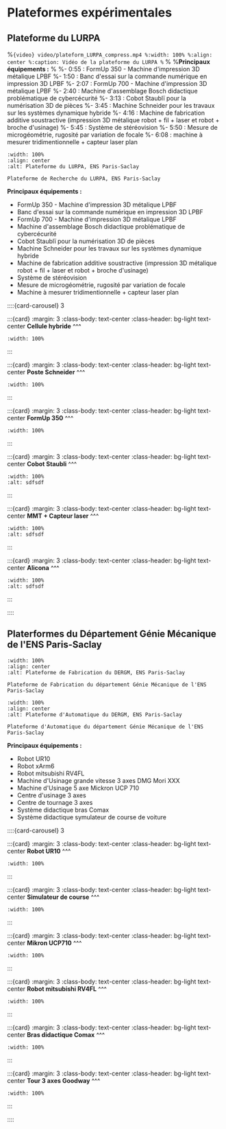 # Plateformes expérimentales

## Plateforme du LURPA

%```{video} video/plateform_LURPA_compress.mp4
%:width: 100%
%:align: center
%:caption: Vidéo de la plateforme du LURPA
%```
%
%**Principaux équipements :**
%
%- 0:55 : FormUp 350 - Machine d'impression 3D métalique LPBF
%- 1:50 : Banc d'essai sur la commande numérique en impression 3D LPBF
%- 2:07 : FormUp 700 - Machine d'impression 3D métalique LPBF
%- 2:40 : Machine d'assemblage Bosch didactique problématique de cybercécurité
%- 3:13 : Cobot Staublï pour la numérisation 3D de pièces
%- 3:45 : Machine Schneider pour les travaux sur les systèmes dynamique hybride
%- 4:16 : Machine de fabrication additive soustractive (impression 3D métalique robot + fil + laser et robot + broche d'usinage)
%- 5:45 : Système de stéréovision
%- 5:50 : Mesure de microgéométrie, rugosité par variation de focale
%- 6:08 : machine à mesurer tridimentionnelle + capteur laser plan

```{figure} img/plateform_LURPA.png
:width: 100%
:align: center
:alt: Plateforme du LURPA, ENS Paris-Saclay

Plateforme de Recherche du LURPA, ENS Paris-Saclay
```

**Principaux équipements :**

- FormUp 350 - Machine d'impression 3D métalique LPBF
- Banc d'essai sur la commande numérique en impression 3D LPBF
- FormUp 700 - Machine d'impression 3D métalique LPBF
- Machine d'assemblage Bosch didactique problématique de cybercécurité
- Cobot Staublï pour la numérisation 3D de pièces
- Machine Schneider pour les travaux sur les systèmes dynamique hybride
- Machine de fabrication additive soustractive (impression 3D métalique robot + fil + laser et robot + broche d'usinage)
- Système de stéréovision
- Mesure de microgéométrie, rugosité par variation de focale
- Machine à mesurer tridimentionnelle + capteur laser plan

::::{card-carousel} 3

:::{card}
:margin: 3
:class-body: text-center
:class-header: bg-light text-center
**Cellule hybride**
^^^

```{image} img/cellule_hybride.png
:width: 100%
```

:::

:::{card}
:margin: 3
:class-body: text-center
:class-header: bg-light text-center
**Poste Schneider**
^^^

```{image} img/schneider.png
:width: 100%
```

:::

:::{card}
:margin: 3
:class-body: text-center
:class-header: bg-light text-center
**FormUp 350**
^^^

```{image} img/formup.png
:width: 100%
```

:::

:::{card}
:margin: 3
:class-body: text-center
:class-header: bg-light text-center
**Cobot Staubli**
^^^

```{image} img/staubli.png
:width: 100%
:alt: sdfsdf
```

:::

:::{card}
:margin: 3
:class-body: text-center
:class-header: bg-light text-center
**MMT + Capteur laser**
^^^

```{image} img/MMT.png
:width: 100%
:alt: sdfsdf
```

:::

:::{card}
:margin: 3
:class-body: text-center
:class-header: bg-light text-center
**Alicona**
^^^

```{image} img/alicona.png
:width: 100%
:alt: sdfsdf
```

:::

::::

## Platerformes du Département Génie Mécanique de l'ENS Paris-Saclay

```{figure} img/plateform_fabrication.png
:width: 100%
:align: center
:alt: Plateforme de Fabrication du DERGM, ENS Paris-Saclay

Plateforme de Fabrication du département Génie Mécanique de l'ENS Paris-Saclay
```

```{figure} img/plateform_automatique.png
:width: 100%
:align: center
:alt: Plateforme d'Automatique du DERGM, ENS Paris-Saclay

Plateforme d'Automatique du département Génie Mécanique de l'ENS Paris-Saclay
```

**Principaux équipements :**

- Robot UR10
- Robot xArm6
- Robot mitsubishi RV4FL
- Machine d'Usinage grande vitesse 3 axes DMG Mori XXX
- Machine d'Usinage 5 axe Mickron UCP 710
- Centre d'usinage 3 axes
- Centre de tournage 3 axes
- Système didactique bras Comax
- Système didactique symulateur de course de voiture

::::{card-carousel} 3

:::{card}
:margin: 3
:class-body: text-center
:class-header: bg-light text-center
**Robot UR10**
^^^

```{image} img/ur10.png
:width: 100%
```

:::

:::{card}
:margin: 3
:class-body: text-center
:class-header: bg-light text-center
**Simulateur de course**
^^^

```{image} img/simulateur.png
:width: 100%
```

:::

:::{card}
:margin: 3
:class-body: text-center
:class-header: bg-light text-center
**Mikron UCP710**
^^^

```{image} img/mikron.png
:width: 100%
```

:::

:::{card}
:margin: 3
:class-body: text-center
:class-header: bg-light text-center
**Robot mitsubishi RV4FL**
^^^

```{image} img/mitsubishi.png
:width: 100%
```

:::

:::{card}
:margin: 3
:class-body: text-center
:class-header: bg-light text-center
**Bras didactique Comax**
^^^

```{image} img/comax.png
:width: 100%
```

:::

:::{card}
:margin: 3
:class-body: text-center
:class-header: bg-light text-center
**Tour 3 axes Goodway**
^^^

```{image} img/goodway.png
:width: 100%
```

:::

::::
